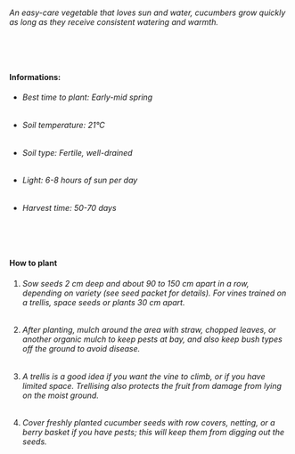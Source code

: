 ###### An easy-care vegetable that loves sun and water, cucumbers grow quickly as long as they receive consistent watering and warmth.

###### ‎

#### Informations:

-   ###### Best time to plant: Early-mid spring
-   ###### Soil temperature: 21°C
-   ###### Soil type: Fertile, well-drained
-   ###### Light: 6-8 hours of sun per day
-   ###### Harvest time: 50-70 days

###### ‎

#### How to plant

1. ###### Sow seeds 2 cm deep and about 90 to 150 cm apart in a row, depending on variety (see seed packet for details). For vines trained on a trellis, space seeds or plants 30 cm apart.
2. ###### After planting, mulch around the area with straw, chopped leaves, or another organic mulch to keep pests at bay, and also keep bush types off the ground to avoid disease.
3. ###### A trellis is a good idea if you want the vine to climb, or if you have limited space. Trellising also protects the fruit from damage from lying on the moist ground.
4. ###### Cover freshly planted cucumber seeds with row covers, netting, or a berry basket if you have pests; this will keep them from digging out the seeds.
